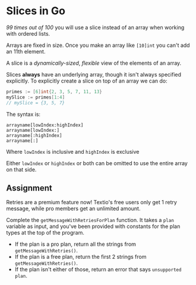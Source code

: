 # Slices in Go

*99 times out of 100* you will use a slice instead of an array when working with ordered lists.

Arrays are fixed in size. Once you make an array like `[10]int` you can't add an 11th element.

A slice is a *dynamically-sized*, *flexible* view of the elements of an array.

Slices **always** have an underlying array, though it isn't always specified explicitly. To explicitly create a slice on top of an array we can do:

```go
primes := [6]int{2, 3, 5, 7, 11, 13}
mySlice := primes[1:4]
// mySlice = {3, 5, 7}
```

The syntax is:

```
arrayname[lowIndex:highIndex]
arrayname[lowIndex:]
arrayname[:highIndex]
arrayname[:]
```

Where `lowIndex` is inclusive and `highIndex` is exclusive

Either `lowIndex` or `highIndex` or both can be omitted to use the entire array on that side.

## Assignment

Retries are a premium feature now! Textio's free users only get 1 retry message, while pro members get an unlimited amount.

Complete the `getMessageWithRetriesForPlan` function. It takes a `plan` variable as input, and you've been provided with constants for the plan types at the top of the program.

* If the plan is a pro plan, return all the strings from `getMessageWithRetries()`.
* If the plan is a free plan, return the first 2 strings from `getMessageWithRetries()`.
* If the plan isn't either of those, return an error that says `unsupported plan`.
